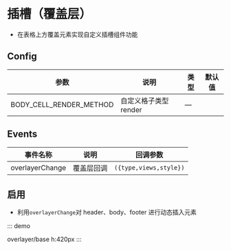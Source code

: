 # 插槽（覆盖层）

-   在表格上方覆盖元素实现自定义插槽组件功能

## Config

| 参数               | 说明                  | 类型 | 默认值 |
| ------------------ | --------------------- | ---- | ------ |
| BODY_CELL_RENDER_METHOD | 自定义格子类型 render | —    |        |

## Events

| 事件名称        | 说明       | 回调参数               |
| --------------- | ---------- | ---------------------- |
| overlayerChange | 覆盖层回调 | `({type,views,style})` |

## 启用

-   利用`overlayerChange`对 header、body、footer 进行动态插入元素

::: demo

overlayer/base
h:420px
:::

